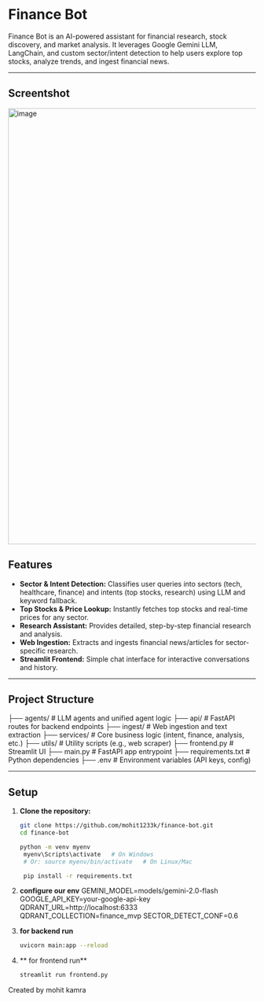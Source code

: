 ﻿# Finance Bot

Finance Bot is an AI-powered assistant for financial research, stock discovery, and market analysis. It leverages Google Gemini LLM, LangChain, and custom sector/intent detection to help users explore top stocks, analyze trends, and ingest financial news.

---
## Screentshot
<img width="1135" height="887" alt="image" src="https://github.com/user-attachments/assets/01846480-dda3-44e0-994e-4cf5f61c5530" />

## Features

- **Sector & Intent Detection:** Classifies user queries into sectors (tech, healthcare, finance) and intents (top stocks, research) using LLM and keyword fallback.
- **Top Stocks & Price Lookup:** Instantly fetches top stocks and real-time prices for any sector.
- **Research Assistant:** Provides detailed, step-by-step financial research and analysis.
- **Web Ingestion:** Extracts and ingests financial news/articles for sector-specific research.
- **Streamlit Frontend:** Simple chat interface for interactive conversations and history.

---

## Project Structure
   ├── agents/  # LLM agents and unified agent logic
   ├── api/ # FastAPI routes for backend endpoints 
   ├── ingest/ # Web ingestion and text extraction 
   ├── services/ # Core business logic (intent, finance, analysis, etc.) 
   ├── utils/ # Utility scripts (e.g., web scraper) 
   ├── frontend.py # Streamlit UI ├── main.py # FastAPI app entrypoint 
   ├── requirements.txt # Python dependencies 
   ├── .env # Environment variables (API keys, config) 



---

## Setup

1. **Clone the repository:**
   ```sh
   git clone https://github.com/mohit1233k/finance-bot.git
   cd finance-bot

   python -m venv myenv
    myenv\Scripts\activate   # On Windows
    # Or: source myenv/bin/activate   # On Linux/Mac

    pip install -r requirements.txt
    ```
2. **configure our env**
GEMINI_MODEL=models/gemini-2.0-flash
GOOGLE_API_KEY=your-google-api-key
QDRANT_URL=http://localhost:6333
QDRANT_COLLECTION=finance_mvp
SECTOR_DETECT_CONF=0.6

3. **for backend run**
   ```sh
   uvicorn main:app --reload
   ```
4. ** for frontend run**
   ```sh
   streamlit run frontend.py
   ```

Created by mohit kamra


    

